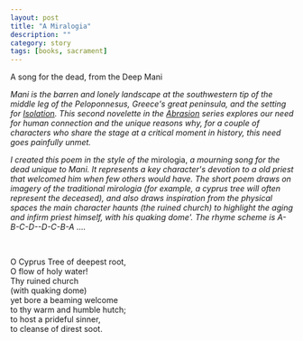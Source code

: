 ```yaml
---
layout: post
title: "A Miralogia"
description: ""
category: story
tags: [books, sacrament]
---
```


A song for the dead, from the Deep Mani

*Mani is the barren and lonely landscape at the southwestern tip of the middle leg of the Peloponnesus, 
Greece's great peninsula, and the setting for [Isolation](http://www.imby.net/20190811/isolation). This second 
novelette in the [Abrasion](http://www.imby.net/20170525/abrasion) series explores our 
need for human connection and the unique reasons why, for a couple of characters who share the stage at a critical moment in history, this need goes painfully unmet.*

*I created this poem in the style of the* mirologia, *a mourning song for the dead unique to Mani. It represents 
a key character's devotion to a old priest that welcomed him when few others would have. The short poem draws on imagery of the traditional mirologia (for example, a *cyprus tree* will often represent the deceased), and also draws inspiration from the physical spaces the main character haunts (the *ruined church*) to highlight the aging 
and infirm priest himself, with his *quaking dome*'. The rhyme scheme is A-B-C-D--D-C-B-A* ....

<p>&nbsp;</p>

O Cyprus Tree of deepest root,  
O flow of holy water!  
Thy ruined church  
(with quaking dome)  
yet bore a beaming welcome  
to thy warm and humble hutch;  
to host a prideful sinner,  
to cleanse of direst soot.   
